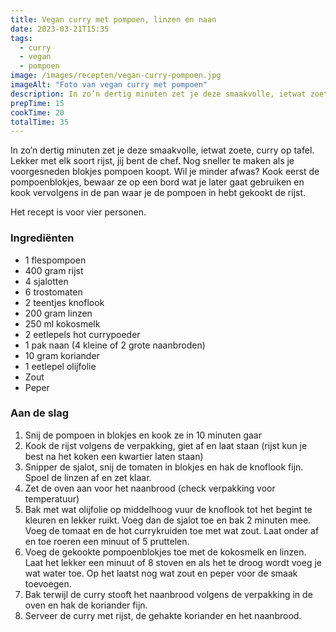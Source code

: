 ```yaml
---
title: Vegan curry met pompoen, linzen en naan
date: 2023-03-21T15:35
tags:
  - curry
  - vegan
  - pompoen
image: /images/recepten/vegan-curry-pompoen.jpg
imageAlt: "Foto van vegan curry met pompoen"
description: In zo’n dertig minuten zet je deze smaakvolle, ietwat zoete, curry op tafel.
prepTime: 15
cookTime: 20
totalTime: 35
---
```


In zo’n dertig minuten zet je deze smaakvolle, ietwat zoete, curry op tafel. Lekker met elk soort rijst, jij bent de chef. Nog sneller te maken als je voorgesneden blokjes pompoen koopt. Wil je minder afwas? Kook eerst de pompoenblokjes, bewaar ze op een bord wat je later gaat gebruiken en kook vervolgens in de pan waar je de pompoen in hebt gekookt de rijst.

Het recept is voor vier personen.

### Ingrediënten

- 1 flespompoen
- 400 gram rijst
- 4 sjalotten
- 6 trostomaten
- 2 teentjes knoflook
- 200 gram linzen
- 250 ml kokosmelk
- 2 eetlepels hot currypoeder
- 1 pak naan (4 kleine of 2 grote naanbroden)
- 10 gram koriander
- 1 eetlepel olijfolie
- Zout
- Peper

### Aan de slag

1. Snij de pompoen in blokjes en kook ze in 10 minuten gaar
2. Kook de rijst volgens de verpakking, giet af en laat staan (rijst kun je best na het koken een kwartier laten staan)
3. Snipper de sjalot, snij de tomaten in blokjes en hak de knoflook fijn. Spoel de linzen af en zet klaar.
4. Zet de oven aan voor het naanbrood (check verpakking voor temperatuur)
5. Bak met wat olijfolie op middelhoog vuur de knoflook tot het begint te kleuren en lekker ruikt. Voeg dan de sjalot toe en bak 2 minuten mee. Voeg de tomaat en de hot currykruiden toe met wat zout. Laat onder af en toe roeren een minuut of 5 pruttelen.
6. Voeg de gekookte pompoenblokjes toe met de kokosmelk en linzen. Laat het lekker een minuut of 8 stoven en als het te droog wordt voeg je wat water toe. Op het laatst nog wat zout en peper voor de smaak toevoegen.
7. Bak terwijl de curry stooft het naanbrood volgens de verpakking in de oven en hak de koriander fijn.
8. Serveer de curry met rijst, de gehakte koriander en het naanbrood.
